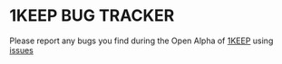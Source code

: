 # 1KEEP BUG TRACKER

Please report any bugs you find during the Open Alpha of [1KEEP](https://1keep.com) using [issues](https://github.com/aviarytech/1keep-bug-tracker/issues)
